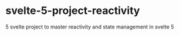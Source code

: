 # svelte-5-project-reactivity
5 svelte project to master reactivity and state management in svelte 5
